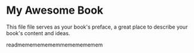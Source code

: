 My Awesome Book
=======

This file file serves as your book's preface, a great place to describe your book's content and ideas.


readmemememememmememememem